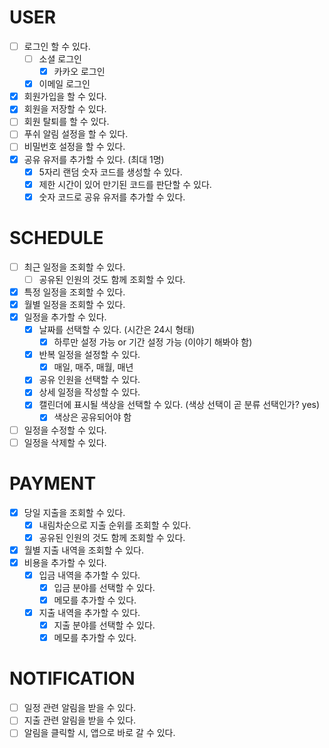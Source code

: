 # USER
- [ ] 로그인 할 수 있다.
  - [ ] 소셜 로그인
    - [x] 카카오 로그인
  - [x] 이메일 로그인
- [x] 회원가입을 할 수 있다.
- [x] 회원을 저장할 수 있다.
- [ ] 회원 탈퇴를 할 수 있다.
- [ ] 푸쉬 알림 설정을 할 수 있다.
- [ ] 비밀번호 설정을 할 수 있다.
- [x] 공유 유저를 추가할 수 있다. (최대 1명)
  - [x] 5자리 랜덤 숫자 코드를 생성할 수 있다.
  - [x] 제한 시간이 있어 만기된 코드를 판단할 수 있다.
  - [x] 숫자 코드로 공유 유저를 추가할 수 있다.

# SCHEDULE
- [ ] 최근 일정을 조회할 수 있다.
  - [ ] 공유된 인원의 것도 함께 조회할 수 있다.
- [x] 특정 일정을 조회할 수 있다.
- [x] 월별 일정을 조회할 수 있다.
- [x] 일정을 추가할 수 있다.
  - [x] 날짜를 선택할 수 있다. (시간은 24시 형태)
    - [x] 하루만 설정 가능 or 기간 설정 가능 (이야기 해봐야 함)
  - [x] 반복 일정을 설정할 수 있다.
    - [x] 매일, 매주, 매월, 매년
  - [x] 공유 인원을 선택할 수 있다.
  - [x] 상세 일정을 작성할 수 있다.
  - [x] 캘린더에 표시될 색상을 선택할 수 있다. (색상 선택이 곧 분류 선택인가? yes)
    - [x] 색상은 공유되어야 함
- [ ] 일정을 수정할 수 있다.
- [ ] 일정을 삭제할 수 있다.

# PAYMENT
- [x] 당일 지출을 조회할 수 있다.
  - [x] 내림차순으로 지출 순위를 조회할 수 있다.
  - [x] 공유된 인원의 것도 함께 조회할 수 있다.
- [x] 월별 지출 내역을 조회할 수 있다.
- [x] 비용을 추가할 수 있다.
  - [x] 입금 내역을 추가할 수 있다.
    - [x] 입금 분야를 선택할 수 있다.
    - [x] 메모를 추가할 수 있다.
  - [x] 지출 내역을 추가할 수 있다.
    - [x] 지출 분야를 선택할 수 있다.
    - [x] 메모를 추가할 수 있다.

# NOTIFICATION 
- [ ] 일정 관련 알림을 받을 수 있다.
- [ ] 지출 관련 알림을 받을 수 있다.
- [ ] 알림을 클릭할 시, 앱으로 바로 갈 수 있다.
